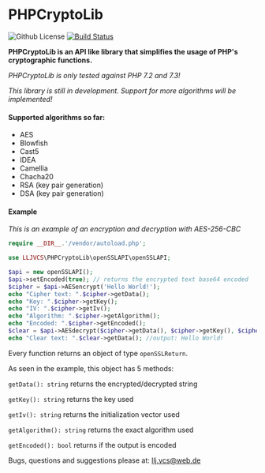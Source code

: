 # PHPCryptoLib

![Github License](https://img.shields.io/badge/License-MIT-green.svg)
[![Build Status](https://travis-ci.org/llj-vcs/PHPCryptoLib.svg?branch=master)](https://travis-ci.org/llj-vcs/PHPCryptoLib)

**PHPCryptoLib is an API like library that simplifies the usage of PHP's cryptographic functions.**

*PHPCryptoLib is only tested against PHP 7.2 and 7.3!*

*This library is still in development. Support for more algorithms will be implemented!*

#### Supported algorithms so far:

- AES
- Blowfish
- Cast5
- IDEA
- Camellia
- Chacha20
- RSA (key pair generation)
- DSA (key pair generation)

#### Example

*This is an example of an encryption and decryption with AES-256-CBC*

```php
require __DIR__.'/vendor/autoload.php';

use LLJVCS\PHPCryptoLib\openSSLAPI\openSSLAPI;

$api = new openSSLAPI();
$api->setEncoded(true); // returns the encrypted text base64 encoded
$cipher = $api->AESencrypt('Hello World!');
echo "Cipher text: ".$cipher->getData();
echo "Key: ".$cipher->getKey();
echo "IV: ".$cipher->getIv();
echo "Algorithm: ".$cipher->getAlgorithm();
echo "Encoded: ".$cipher->getEncoded();
$clear = $api->AESdecrypt($cipher->getData(), $cipher->getKey(), $cipher->getIv(), $cipher->getAlgorithm(), $cipher->getEncoded());
echo "Clear text: ".$clear->getData(); //output: Hello World!
```

Every function returns an object of type `openSSLReturn`.

As seen in the example, this object has 5 methods:

`getData(): string` returns the encrypted/decrypted string

`getKey(): string` returns the key used

`getIv(): string` returns the initialization vector used

`getAlgorithm(): string` returns the exact algorithm used

`getEncoded(): bool` returns if the output is encoded

Bugs, questions and suggestions please at: llj.vcs@web.de
